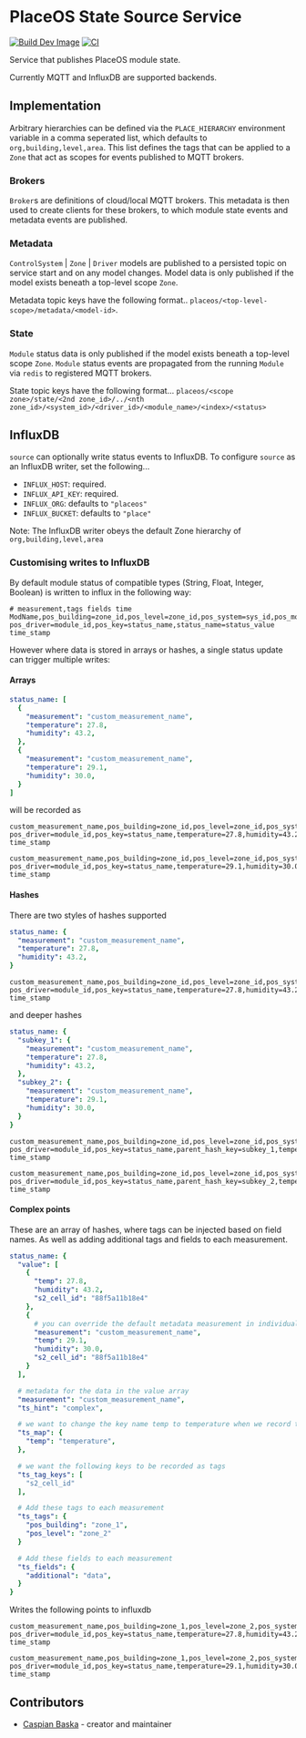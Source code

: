 # PlaceOS State Source Service

[![Build Dev Image](https://github.com/PlaceOS/source/actions/workflows/build-dev-image.yml/badge.svg)](https://github.com/PlaceOS/source/actions/workflows/build-dev-image.yml)
[![CI](https://github.com/PlaceOS/source/actions/workflows/ci.yml/badge.svg)](https://github.com/PlaceOS/source/actions/workflows/ci.yml)

Service that publishes PlaceOS module state.

Currently MQTT and InfluxDB are supported backends.

## Implementation

Arbitrary hierarchies can be defined via the `PLACE_HIERARCHY` environment variable in a comma seperated list, which defaults to `org,building,level,area`.
This list defines the tags that can be applied to a `Zone` that act as scopes for events published to MQTT brokers.

### Brokers

`Broker`s are definitions of cloud/local MQTT brokers. This metadata is then used to create clients for these brokers, to which module state events and metadata events are published.

### Metadata

`ControlSystem` | `Zone` | `Driver` models are published to a persisted topic on service start and on any model changes.
Model data is only published if the model exists beneath a top-level scope `Zone`.

Metadata topic keys have the following format..
`placeos/<top-level-scope>/metadata/<model-id>`.

### State

`Module` status data is only published if the model exists beneath a top-level scope `Zone`.
`Module` status events are propagated from the running `Module` via `redis` to registered MQTT brokers.

State topic keys have the following format...
`placeos/<scope zone>/state/<2nd zone_id>/../<nth zone_id>/<system_id>/<driver_id>/<module_name>/<index>/<status>`

## InfluxDB

`source` can optionally write status events to InfluxDB.
To configure `source` as an InfluxDB writer, set the following...
- `INFLUX_HOST`: required.
- `INFLUX_API_KEY`: required.
- `INFLUX_ORG`: defaults to `"placeos"`
- `INFLUX_BUCKET`: defaults to `"place"`

Note: The InfluxDB writer obeys the default Zone hierarchy of `org,building,level,area`


### Customising writes to InfluxDB

By default module status of compatible types (String, Float, Integer, Boolean) is written to influx in the following way:

```
# measurement,tags fields time
ModName,pos_building=zone_id,pos_level=zone_id,pos_system=sys_id,pos_module=ModName,pos_index=1 pos_driver=module_id,pos_key=status_name,status_name=status_value time_stamp
```

However where data is stored in arrays or hashes, a single status update can trigger multiple writes:

#### Arrays

```yaml
status_name: [
  {
    "measurement": "custom_measurement_name",
    "temperature": 27.8,
    "humidity": 43.2,
  },
  {
    "measurement": "custom_measurement_name",
    "temperature": 29.1,
    "humidity": 30.0,
  }
]
```

will be recorded as

```
custom_measurement_name,pos_building=zone_id,pos_level=zone_id,pos_system=sys_id,pos_module=ModName,pos_index=1,pos_uniq=0 pos_driver=module_id,pos_key=status_name,temperature=27.8,humidity=43.2 time_stamp

custom_measurement_name,pos_building=zone_id,pos_level=zone_id,pos_system=sys_id,pos_module=ModName,pos_index=1,pos_uniq=1 pos_driver=module_id,pos_key=status_name,temperature=29.1,humidity=30.0 time_stamp
```

#### Hashes

There are two styles of hashes supported

```yaml
status_name: {
  "measurement": "custom_measurement_name",
  "temperature": 27.8,
  "humidity": 43.2,
}
```

```
custom_measurement_name,pos_building=zone_id,pos_level=zone_id,pos_system=sys_id,pos_module=ModName,pos_index=1 pos_driver=module_id,pos_key=status_name,temperature=27.8,humidity=43.2 time_stamp
```

and deeper hashes

```yaml
status_name: {
  "subkey_1": {
    "measurement": "custom_measurement_name",
    "temperature": 27.8,
    "humidity": 43.2,
  },
  "subkey_2": {
    "measurement": "custom_measurement_name",
    "temperature": 29.1,
    "humidity": 30.0,
  }
}
```

```
custom_measurement_name,pos_building=zone_id,pos_level=zone_id,pos_system=sys_id,pos_module=ModName,pos_index=1,pos_uniq=0 pos_driver=module_id,pos_key=status_name,parent_hash_key=subkey_1,temperature=27.8,humidity=43.2 time_stamp

custom_measurement_name,pos_building=zone_id,pos_level=zone_id,pos_system=sys_id,pos_module=ModName,pos_index=1,pos_uniq=1 pos_driver=module_id,pos_key=status_name,parent_hash_key=subkey_2,temperature=29.1,humidity=30.0 time_stamp
```

#### Complex points

These are an array of hashes, where tags can be injected based on field names.
As well as adding additional tags and fields to each measurement.

```yaml
status_name: {
  "value": [
    {
      "temp": 27.8,
      "humidity": 43.2,
      "s2_cell_id": "88f5a11b18e4"
    },
    {
      # you can override the default metadata measurement in individual entries
      "measurement": "custom_measurement_name",
      "temp": 29.1,
      "humidity": 30.0,
      "s2_cell_id": "88f5a11b18e4"
    }
  ],

  # metadata for the data in the value array
  "measurement": "custom_measurement_name",
  "ts_hint": "complex",

  # we want to change the key name temp to temperature when we record the values
  "ts_map": {
    "temp": "temperature",
  },

  # we want the following keys to be recorded as tags
  "ts_tag_keys": [
    "s2_cell_id"
  ],

  # Add these tags to each measurement
  "ts_tags": {
    "pos_building": "zone_1",
    "pos_level": "zone_2"
  }

  # Add these fields to each measurement
  "ts_fields": {
    "additional": "data",
  }
}
```

Writes the following points to influxdb

```
custom_measurement_name,pos_building=zone_1,pos_level=zone_2,pos_system=sys_id,pos_module=ModName,pos_index=1,pos_uniq=0,s2_cell_id=88f5a11b18e4 pos_driver=module_id,pos_key=status_name,temperature=27.8,humidity=43.2,additional=data time_stamp

custom_measurement_name,pos_building=zone_1,pos_level=zone_2,pos_system=sys_id,pos_module=ModName,pos_index=1,pos_uniq=1,s2_cell_id=88f5a11b18e4 pos_driver=module_id,pos_key=status_name,temperature=29.1,humidity=30.0,additional=data time_stamp
```


## Contributors

- [Caspian Baska](https://github.com/caspiano) - creator and maintainer
